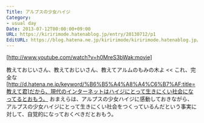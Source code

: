 ```yaml
---
Title: アルプスの少女ハイジ
Category:
- usual day
Date: 2013-07-12T00:00:00+09:00
URL: https://kiririmode.hatenablog.jp/entry/20130712/p1
EditURL: https://blog.hatena.ne.jp/kiririmode/kiririmode.hatenablog.jp/atom/entry/8454420450078209635
---
```



[http://www.youtube.com/watch?v=h0MreS3bWak:movie]
>>
教えておじいさん、教えておじいさん、教えてアルムのもみの木よ
<<
これ、完全な[http://d.hatena.ne.jp/keyword/%B6%B5%A4%A8%A4%C6%B7%AF:title=教えて君]だから、現代のインターネットはハイジにとって生きにくい社会になってるとおもう。
おまえらは、アルプスの少女ハイジに感動しておきながら、アルプスの少女ハイジにとって生きにくい社会をつくっているんだという事実に対して、自覚的になっておくべきだとおもう。
